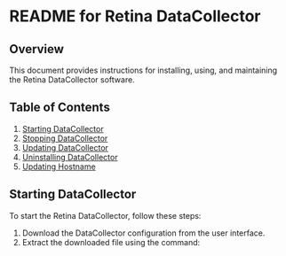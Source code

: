 # README for Retina DataCollector

## Overview
This document provides instructions for installing, using, and maintaining the Retina DataCollector software.

## Table of Contents
1. [Starting DataCollector](#starting-datacollector)
2. [Stopping DataCollector](#stopping-datacollector)
3. [Updating DataCollector](#updating-datacollector)
4. [Uninstalling DataCollector](#uninstalling-datacollector)
5. [Updating Hostname](#updating-hostname)

## Starting DataCollector
To start the Retina DataCollector, follow these steps:
1. Download the DataCollector configuration from the user interface.
2. Extract the downloaded file using the command:
